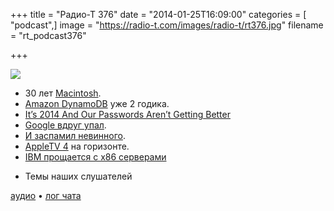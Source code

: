 +++
title = "Радио-Т 376"
date = "2014-01-25T16:09:00"
categories = [ "podcast",]
image = "https://radio-t.com/images/radio-t/rt376.jpg"
filename = "rt_podcast376"

+++

![](https://radio-t.com/images/radio-t/rt376.jpg)

* 30 лет [Macintosh](http://blogs.computerworld.com/macintosh/23434/apples-macintosh-30-years-doomed).
* [Amazon DynamoDB](http://aws.typepad.com/aws/2014/01/amazon-dynamodb-turns-two.html) уже 2 годика.
* [It’s 2014 And Our Passwords Aren’t Getting Better](http://www.buzzfeed.com/charliewarzel/its-2014-and-our-passwords-arent-getting-better)
* [Google вдруг упал](http://googleblog.blogspot.com/2014/01/todays-outage-for-several-google.html).
* [И заспамил невинного](http://techcrunch.com/2014/01/24/gmail-glitch-is-causing-thousands-of-emails-to-be-sent-to-one-mans-hotmail-account/).
* [AppleTV 4](http://idevicedailys.com/apple/appletv-4-update-new-appletv-4-with-appstore-arrives-at-march/) на горизонте.
* [IBM прощается с x86 серверами](http://habrahabr.ru/post/210132/)
- Темы наших слушателей

[аудио](https://cdn.radio-t.com/rt_podcast376.mp3) • [лог чата](http://chat.radio-t.com/logs/radio-t-376.html)
<audio src="https://cdn.radio-t.com/rt_podcast376.mp3" preload="none"></audio>
